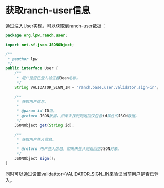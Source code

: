 # 获取ranch-user信息

通过注入User实现，可以获取到ranch-user数据：
```java
package org.lpw.ranch.user;

import net.sf.json.JSONObject;

/**
 * @author lpw
 */
public interface User {
    /**
     * 用户是否已登入验证器Bean名称。
     */
    String VALIDATOR_SIGN_IN = "ranch.base.user.validator.sign-in";

    /**
     * 获取用户信息。
     *
     * @param id ID值。
     * @return JSON数据，如果未找到则返回仅包含id属性的JSON数据。
     */
    JSONObject get(String id);

    /**
     * 获取用户登入信息。
     *
     * @return 用户登入信息，如果未登入则返回空JSON对象。
     */
    JSONObject sign();
}
```

同时可以通过设置validatttor=VALIDATOR_SIGN_IN来验证当前用户是否已登入。
